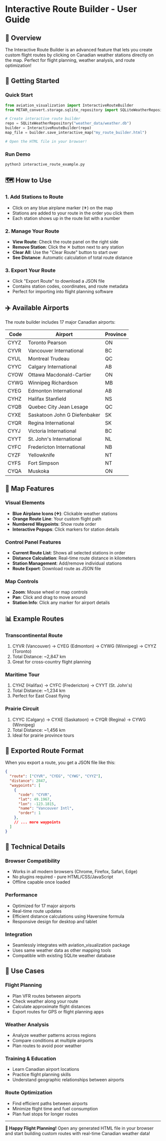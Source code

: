 # Interactive Route Builder - User Guide

## 🎯 Overview

The Interactive Route Builder is an advanced feature that lets you create custom flight routes by clicking on Canadian weather stations directly on the map. Perfect for flight planning, weather analysis, and route optimization!

## 🚀 Getting Started

### Quick Start
```python
from aviation_visualization import InteractiveRouteBuilder
from METAR_convert.storage.sqlite_repository import SQLiteWeatherRepository

# Create interactive route builder
repo = SQLiteWeatherRepository("weather_data/weather.db") 
builder = InteractiveRouteBuilder(repo)
map_file = builder.save_interactive_map("my_route_builder.html")

# Open the HTML file in your browser!
```

### Run Demo
```bash
python3 interactive_route_example.py
```

## 🗺️ How to Use

### 1. **Add Stations to Route**
- Click on any blue airplane marker (✈) on the map
- Stations are added to your route in the order you click them
- Each station shows up in the route list with a number

### 2. **Manage Your Route**
- **View Route**: Check the route panel on the right side
- **Remove Station**: Click the ✕ button next to any station
- **Clear All**: Use the "Clear Route" button to start over
- **See Distance**: Automatic calculation of total route distance

### 3. **Export Your Route**
- Click "Export Route" to download a JSON file
- Contains station codes, coordinates, and route metadata
- Perfect for importing into flight planning software

## ✈️ Available Airports

The route builder includes 17 major Canadian airports:

| Code | Airport | Province |
|------|---------|----------|
| CYYZ | Toronto Pearson | ON |
| CYVR | Vancouver International | BC |
| CYUL | Montreal Trudeau | QC |
| CYYC | Calgary International | AB |
| CYOW | Ottawa Macdonald-Cartier | ON |
| CYWG | Winnipeg Richardson | MB |
| CYEG | Edmonton International | AB |
| CYHZ | Halifax Stanfield | NS |
| CYQB | Quebec City Jean Lesage | QC |
| CYXE | Saskatoon John G Diefenbaker | SK |
| CYQR | Regina International | SK |
| CYYJ | Victoria International | BC |
| CYYT | St. John's International | NL |
| CYFC | Fredericton International | NB |
| CYZF | Yellowknife | NT |
| CYFS | Fort Simpson | NT |
| CYQA | Muskoka | ON |

## 🎨 Map Features

### Visual Elements
- **Blue Airplane Icons (✈)**: Clickable weather stations
- **Orange Route Line**: Your custom flight path
- **Numbered Waypoints**: Show route order
- **Interactive Popups**: Click markers for station details

### Control Panel Features
- **Current Route List**: Shows all selected stations in order
- **Distance Calculation**: Real-time route distance in kilometers
- **Station Management**: Add/remove individual stations
- **Route Export**: Download route as JSON file

### Map Controls
- **Zoom**: Mouse wheel or map controls
- **Pan**: Click and drag to move around
- **Station Info**: Click any marker for airport details

## 📊 Example Routes

### Transcontinental Route
1. CYVR (Vancouver) → CYEG (Edmonton) → CYWG (Winnipeg) → CYYZ (Toronto)
2. Total Distance: ~2,847 km
3. Great for cross-country flight planning

### Maritime Tour  
1. CYHZ (Halifax) → CYFC (Fredericton) → CYYT (St. John's)
2. Total Distance: ~1,234 km
3. Perfect for East Coast flying

### Prairie Circuit
1. CYYC (Calgary) → CYXE (Saskatoon) → CYQR (Regina) → CYWG (Winnipeg)
2. Total Distance: ~1,456 km
3. Ideal for prairie province tours

## 💾 Exported Route Format

When you export a route, you get a JSON file like this:

```json
{
  "route": ["CYVR", "CYEG", "CYWG", "CYYZ"],
  "distance": 2847,
  "waypoints": [
    {
      "code": "CYVR",
      "lat": 49.1967,
      "lon": -123.1815,
      "name": "Vancouver Intl",
      "order": 1
    },
    // ... more waypoints
  ]
}
```

## 🔧 Technical Details

### Browser Compatibility
- Works in all modern browsers (Chrome, Firefox, Safari, Edge)
- No plugins required - pure HTML/CSS/JavaScript
- Offline capable once loaded

### Performance
- Optimized for 17 major airports
- Real-time route updates
- Efficient distance calculations using Haversine formula
- Responsive design for desktop and tablet

### Integration
- Seamlessly integrates with aviation_visualization package
- Uses same weather data as other mapping tools
- Compatible with existing SQLite weather database

## 🎯 Use Cases

### Flight Planning
- Plan VFR routes between airports
- Check weather along your route
- Calculate approximate flight distances
- Export routes for GPS or flight planning apps

### Weather Analysis  
- Analyze weather patterns across regions
- Compare conditions at multiple airports
- Plan routes to avoid poor weather

### Training & Education
- Learn Canadian airport locations
- Practice flight planning skills
- Understand geographic relationships between airports

### Route Optimization
- Find efficient paths between airports
- Minimize flight time and fuel consumption
- Plan fuel stops for longer routes

---

**🎉 Happy Flight Planning!** Open any generated HTML file in your browser and start building custom routes with real-time Canadian weather data!